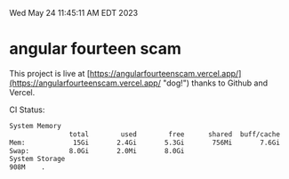 Wed May 24 11:45:11 AM EDT 2023

# angular fourteen scam


This project is live at [https://angularfourteenscam.vercel.app/](https://angularfourteenscam.vercel.app/ "dog!") thanks to Github and Vercel.

CI Status: 

```bash
System Memory
               total        used        free      shared  buff/cache   available
Mem:            15Gi       2.4Gi       5.3Gi       756Mi       7.6Gi        11Gi
Swap:          8.0Gi       2.0Mi       8.0Gi
System Storage
908M	.
